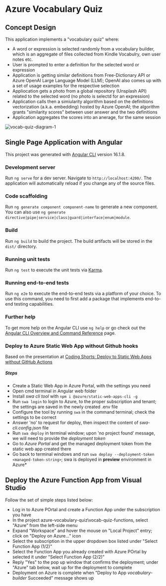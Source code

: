 # Azure Vocabulary Quiz 

## Concept Design

This application implements a "vocabulary quiz" where:
* A word or expression is selected randomly from a vocabulary builder, which is an aggregate of files collected from Kindle Vocabulry, own user notes etc.
* User is prompted to enter a definition for the selected word or expression
* Application is getting similar definitions from Free-Dictionary API or Azure OpenAI Large Language Model (LLM); OpenAI also comes up with a set of usage examples for the respective selection 
* Appliocation gets a photo from a global repository (Unsplash API) related to the selected word (no photo is selectd for an expression)
* Application calls then a simiularity algorithm based on the definitions vectorization (a.k.a. embedding) hosted by Azure OpenAI; the algorithm grants "similarity scores" between user answer and the two definitions
* Application aggregates the scores into an anerage, for the same session

![vocab-quiz-diagram-1](https://github.com/user-attachments/assets/8053c34c-6902-4ab0-b52c-0ec57917786a)

## Single Page Application with Angular

This project was generated with [Angular CLI](https://github.com/angular/angular-cli) version 16.1.8.

### Development server

Run `ng serve` for a dev server. Navigate to `http://localhost:4200/`. The application will automatically reload if you change any of the source files.

### Code scaffolding

Run `ng generate component component-name` to generate a new component. You can also use `ng generate directive|pipe|service|class|guard|interface|enum|module`.

### Build

Run `ng build` to build the project. The build artifacts will be stored in the `dist/` directory.

### Running unit tests

Run `ng test` to execute the unit tests via [Karma](https://karma-runner.github.io).

### Running end-to-end tests

Run `ng e2e` to execute the end-to-end tests via a platform of your choice. To use this command, you need to first add a package that implements end-to-end testing capabilities.

### Further help

To get more help on the Angular CLI use `ng help` or go check out the [Angular CLI Overview and Command Reference](https://angular.io/cli) page.

### Deploy to Azure Static Web App without Github hooks
Based on the presentation at [Coding Shorts: Deploy to Static Web Apps without GitHub Actions](https://www.youtube.com/watch?v=TkYFT24bZks)

##### Steps

* Create a Static Web App in Azure Portal, with the settings you need
* Open cmd terminal in Angular web folder 
* Install *swa cli tool* with `npm i @azure/static-web-apps-cli -g`
* Run `swa login` to login to Azure, to the proper subscription and tenant; the settings are saved in the newly created .env file
* Configure the tool by running `swa` in the command terminal; check the settings to be correct
* Answer 'no' to request for deploy, then inspect the content of *swa-cli.config.json* file
* Run `swa deploy` in terminal window; upon 'no project found' message, we will need to provide the *deployment token*
* Go to *Azure Portal* and get the managed deployment token from the static web app created there
* Go back to terminal windows and run `swa deploy --deployment-token <managed-token-string>`; swa is deployed in **preview** environment in Azure* 

## Deploy the Azure Function App from Visual Studio

Follow the set of simple steps listed below:

* Log in to Azure POrtal and create a Function App under the subscription you have
* In the project azure-vocabulary-quiz\vocab-quiz-functions, select "Azure" from the left-side menu
* Expand "Workspace" and hover the mouse on "Local Project" entry; click on "Deploy on Azure..." icon
* Select the subscription in the upper dropdown box listed under "Select Function App (1/2)"
* Select the Function App you already created with Azure POrtal by selected it under "Select Function App (2/2)"
* Reply "Yes" to the pop up window that confirms the deployment; under "Azure" tab below, wait up for the deployment to complete
* Deployment on Azure is complete when "Deploy to App *vocabulary-builder* Succeeded" message shows up